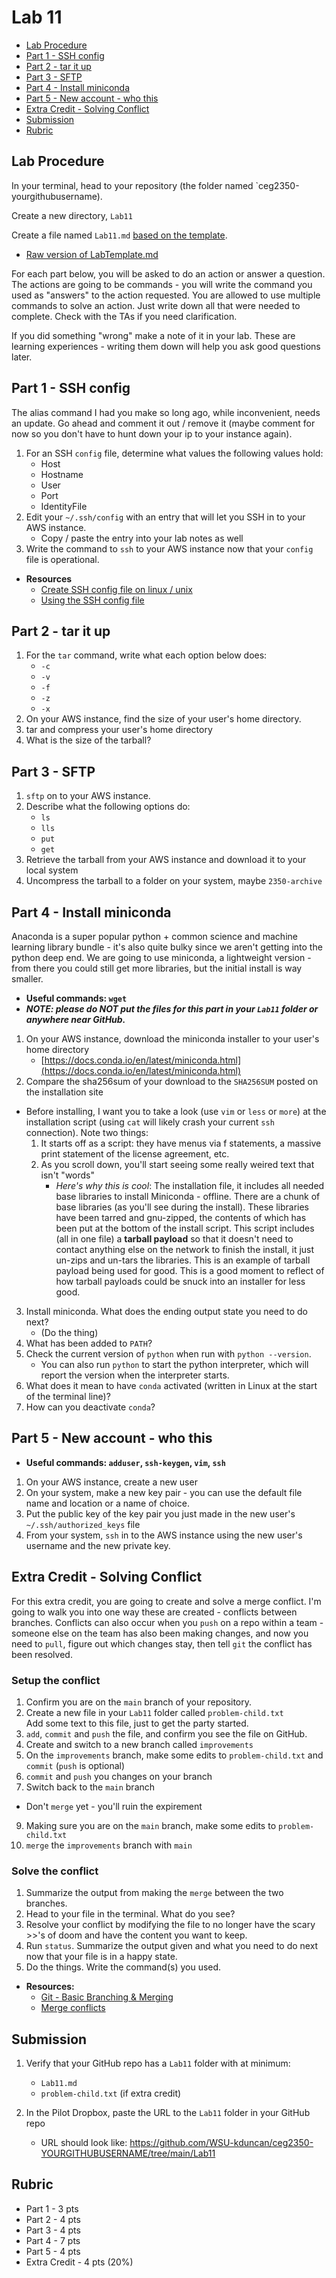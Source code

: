 # Lab 11

- [Lab Procedure](#Lab-Procedure)
- [Part 1 - SSH config](#Part-1---SSH-config)
- [Part 2 - tar it up](##Part-2---tar-it-up)
- [Part 3 - SFTP](##Part-3---SFTP)
- [Part 4 - Install miniconda](##Part-4---Install-miniconda)
- [Part 5 - New account - who this](##Part-5---New-account---who-this)
- [Extra Credit - Solving Conflict](##Extra-Credit---Solving-Conflict)
- [Submission](#Submission)
- [Rubric](#Rubric)

## Lab Procedure

In your terminal, head to your repository (the folder named `ceg2350-yourgithubusername).

Create a new directory, `Lab11`

Create a file named `Lab11.md` [based on the template](LabTemplate.md).

- [Raw version of LabTemplate.md](https://raw.githubusercontent.com/pattonsgirl/Fall2021-CEG2350/main/Labs/Lab11/LabTemplate.md)

For each part below, you will be asked to do an action or answer a question. The actions are going to be commands - you will write the command you used as "answers" to the action requested. You are allowed to use multiple commands to solve an action. Just write down all that were needed to complete. Check with the TAs if you need clarification.

If you did something "wrong" make a note of it in your lab. These are learning experiences - writing them down will help you ask good questions later.

## Part 1 - SSH config

The alias command I had you make so long ago, while inconvenient, needs an update. Go ahead and comment it out / remove it (maybe comment for now so you don't have to hunt down your ip to your instance again).

1. For an SSH `config` file, determine what values the following values hold:
   - Host
   - Hostname
   - User
   - Port
   - IdentityFile
2. Edit your `~/.ssh/config` with an entry that will let you SSH in to your AWS instance.
   - Copy / paste the entry into your lab notes as well
3. Write the command to `ssh` to your AWS instance now that your `config` file is operational.

- **Resources**
  - [Create SSH config file on linux / unix](https://www.cyberciti.biz/faq/create-ssh-config-file-on-linux-unix/)
  - [Using the SSH config file](https://linuxize.com/post/using-the-ssh-config-file/)

## Part 2 - tar it up

1. For the `tar` command, write what each option below does:
   - `-c`
   - `-v`
   - `-f`
   - `-z`
   - `-x`
2. On your AWS instance, find the size of your user's home directory.
3. tar and compress your user's home directory
4. What is the size of the tarball?

## Part 3 - SFTP

1. `sftp` on to your AWS instance.
2. Describe what the following options do:
   - `ls`
   - `lls`
   - `put`
   - `get`
3. Retrieve the tarball from your AWS instance and download it to your local system
4. Uncompress the tarball to a folder on your system, maybe `2350-archive`

## Part 4 - Install miniconda

Anaconda is a super popular python + common science and machine learning library bundle - it's also quite bulky since we aren't getting into the python deep end. We are going to use miniconda, a lightweight version - from there you could still get more libraries, but the initial install is way smaller.

- **Useful commands: `wget`**
- **_NOTE: please do NOT put the files for this part in your `Lab11` folder or anywhere near GitHub._**

1. On your AWS instance, download the miniconda installer to your user's home directory
   - [https://docs.conda.io/en/latest/miniconda.html](https://docs.conda.io/en/latest/miniconda.html)
2. Compare the sha256sum of your download to the `SHA256SUM` posted on the installation site

- Before installing, I want you to take a look (use `vim` or `less` or `more`) at the installation script (using `cat` will likely crash your current `ssh` connection). Note two things:
  1.  It starts off as a script: they have menus via f statements, a massive print statement of the license agreement, etc.
  2.  As you scroll down, you'll start seeing some really weired text that isn't "words"
      - _Here's why this is cool_: The installation file, it includes all needed base libraries to install Miniconda - offline. There are a chunk of base libraries (as you'll see during the install). These libraries have been tarred and gnu-zipped, the contents of which has been put at the bottom of the install script. This script includes (all in one file) a **tarball payload** so that it doesn't need to contact anything else on the network to finish the install, it just un-zips and un-tars the libraries. This is an example of tarball payload being used for good. This is a good moment to reflect of how tarball payloads could be snuck into an installer for less good.

3. Install miniconda. What does the ending output state you need to do next?
   - (Do the thing)
4. What has been added to `PATH`?
5. Check the current version of `python` when run with `python --version`.
   - You can also run `python` to start the python interpreter, which will report the version when the interpreter starts.
6. What does it mean to have `conda` activated (written in Linux at the start of the terminal line)?
7. How can you deactivate `conda`?

## Part 5 - New account - who this

- **Useful commands: `adduser`, `ssh-keygen`, `vim`, `ssh`**

1. On your AWS instance, create a new user
2. On your system, make a new key pair - you can use the default file name and location or a name of choice.
3. Put the public key of the key pair you just made in the new user's `~/.ssh/authorized_keys` file
4. From your system, `ssh` in to the AWS instance using the new user's username and the new private key.

## Extra Credit - Solving Conflict

For this extra credit, you are going to create and solve a merge conflict. I'm going to walk you into one way these are created - conflicts between branches. Conflicts can also occur when you `push` on a repo within a team - someone else on the team has also been making changes, and now you need to `pull`, figure out which changes stay, then tell `git` the conflict has been resolved.

### Setup the conflict

1. Confirm you are on the `main` branch of your repository.
2. Create a new file in your `Lab11` folder called `problem-child.txt`  
   Add some text to this file, just to get the party started.
3. `add`, `commit` and `push` the file, and confirm you see the file on GitHub.
4. Create and switch to a new branch called `improvements`
5. On the `improvements` branch, make some edits to `problem-child.txt` and `commit` (`push` is optional)
6. `commit` and `push` you changes on your branch
7. Switch back to the `main` branch

- Don't `merge` yet - you'll ruin the expirement

9. Making sure you are on the `main` branch, make some edits to `problem-child.txt`
10. `merge` the `improvements` branch with `main`

### Solve the conflict

1. Summarize the output from making the `merge` between the two branches.
2. Head to your file in the terminal. What do you see?
3. Resolve your conflict by modifying the file to no longer have the scary >>'s of doom and have the content you want to keep.
4. Run `status`. Summarize the output given and what you need to do next now that your file is in a happy state.
5. Do the things. Write the command(s) you used.

- **Resources:**
  - [Git - Basic Branching & Merging](https://git-scm.com/book/en/v2/Git-Branching-Basic-Branching-and-Merging)
  - [Merge conflicts](https://www.atlassian.com/git/tutorials/using-branches/merge-conflicts)

## Submission

1. Verify that your GitHub repo has a `Lab11` folder with at minimum:

   - `Lab11.md`
   - `problem-child.txt` (if extra credit)

2. In the Pilot Dropbox, paste the URL to the `Lab11` folder in your GitHub repo
   - URL should look like: https://github.com/WSU-kduncan/ceg2350-YOURGITHUBUSERNAME/tree/main/Lab11

## Rubric

- Part 1 - 3 pts
- Part 2 - 4 pts
- Part 3 - 4 pts
- Part 4 - 7 pts
- Part 5 - 4 pts
- Extra Credit - 4 pts (20%)
